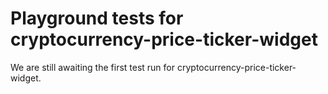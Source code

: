 # Playground tests for cryptocurrency-price-ticker-widget
We are still awaiting the first test run for cryptocurrency-price-ticker-widget.
